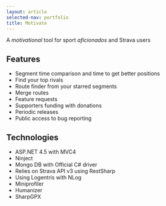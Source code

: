 ```yaml
---
layout: article
selected-nav: portfolio
title: Motivate
---
```


A *motivational* tool for sport *aficionados* and Strava users

Features
--------

* Segment time comparison and time to get better positions
* Find your top rivals
* Route finder from your starred segments
* Merge routes
* Feature requests
* Supporters funding with donations
* Periodic releases
* Public access to bug reporting


Technologies
------------

* ASP.NET 4.5 with MVC4
* Ninject
* Mongo DB with Official C# driver
* Relies on Strava API v3 using RestSharp
* Using Logentris with NLog
* Miniprofiler
* Humanizer
* SharpGPX 
